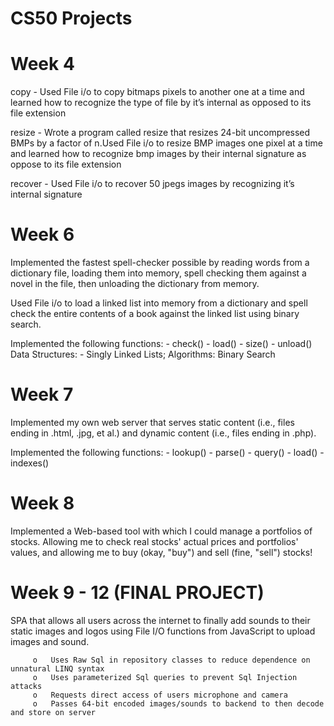 # CS50 Projects

# Week 4
copy - Used File i/o to copy bitmaps pixels to another one at a time and learned how to recognize the type of file by it’s internal as opposed to its file extension

resize - Wrote a program called resize that resizes 24-bit uncompressed BMPs by a factor of n.Used File i/o to resize BMP images one pixel at a time and learned how to recognize bmp images by their internal signature as oppose to its file extension

recover - Used File i/o to recover 50 jpegs images by recognizing it’s internal signature


# Week 6
Implemented the fastest spell-checker possible by reading words from a dictionary file, loading them into memory, spell checking them against a novel in the file, then unloading the dictionary from memory.

Used File i/o to load a linked list into memory from a dictionary and spell check the entire contents of a book against the linked list using binary search. 

Implemented the following functions: - check() - load() - size() - unload() 
Data Structures: - Singly Linked Lists; Algorithms: Binary Search

# Week 7
Implemented my own web server that serves static content (i.e., files ending in .html, .jpg, et al.) and dynamic content (i.e., files ending in .php).

Implemented the following functions: - lookup()   - parse()   - query()   - load()   - indexes()
 
# Week 8
Implemented a Web-based tool with which I could manage a portfolios of stocks. Allowing me to check real stocks' actual prices and portfolios' values, and allowing me to buy (okay, "buy") and sell (fine, "sell") stocks!

# Week 9 - 12 (FINAL PROJECT)
 SPA that allows all users across the internet to finally add sounds to their static images and logos using File I/O functions from JavaScript to upload images and sound.
 
         o   Uses Raw Sql in repository classes to reduce dependence on unnatural LINQ syntax
         o   Uses parameterized Sql queries to prevent Sql Injection attacks
         o   Requests direct access of users microphone and camera
         o   Passes 64-bit encoded images/sounds to backend to then decode and store on server
